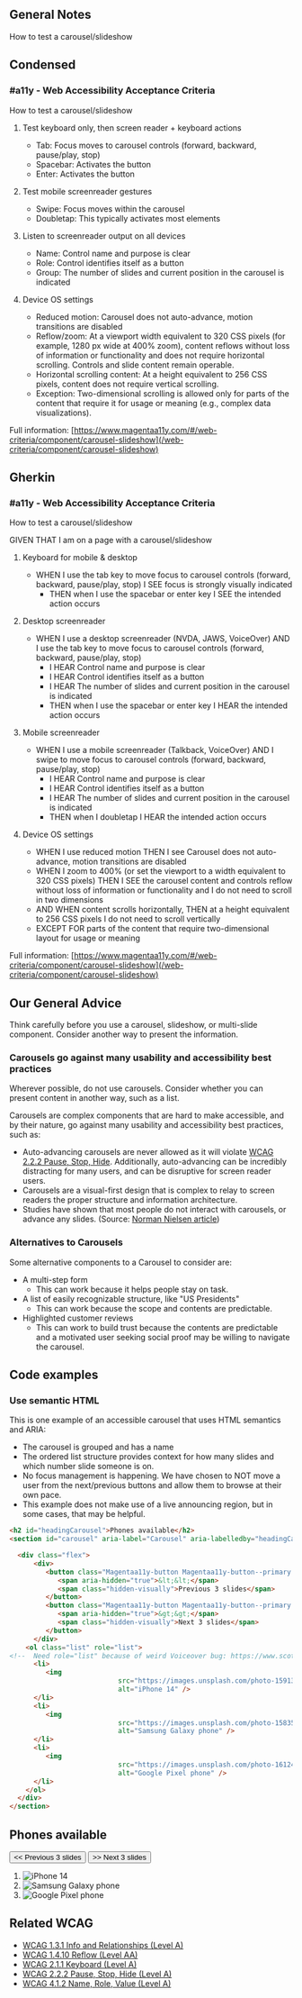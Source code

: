 ## General Notes

How to test a carousel/slideshow

## Condensed

### #a11y - Web Accessibility Acceptance Criteria

How to test a carousel/slideshow

1. Test keyboard only, then screen reader + keyboard actions

   - Tab: Focus moves to carousel controls (forward, backward, pause/play, stop)
   - Spacebar: Activates the button
   - Enter: Activates the button

2. Test mobile screenreader gestures

   - Swipe: Focus moves within the carousel
   - Doubletap: This typically activates most elements

3. Listen to screenreader output on all devices

   - Name: Control name and purpose is clear
   - Role: Control identifies itself as a button
   - Group: The number of slides and current position in the carousel is indicated

4. Device OS settings
   - Reduced motion: Carousel does not auto-advance, motion transitions are disabled 
   - Reflow/zoom: At a viewport width equivalent to 320 CSS pixels (for example, 1280 px wide at 400% zoom), content reflows without loss of information or functionality and does not require horizontal scrolling. Controls and slide content remain operable.
   - Horizontal scrolling content: At a height equivalent to 256 CSS pixels, content does not require vertical scrolling.
   - Exception: Two-dimensional scrolling is allowed only for parts of the content that require it for usage or meaning (e.g., complex data visualizations).



Full information: [https://www.magentaa11y.com/#/web-criteria/component/carousel-slideshow](/web-criteria/component/carousel-slideshow)

## Gherkin

### #a11y - Web Accessibility Acceptance Criteria

How to test a carousel/slideshow

GIVEN THAT I am on a page with a carousel/slideshow

1. Keyboard for mobile & desktop

   - WHEN I use the tab key to move focus to carousel controls (forward, backward, pause/play, stop) I SEE focus is strongly visually indicated
      - THEN when I use the spacebar or enter key I SEE the intended action occurs

2. Desktop screenreader

   - WHEN I use a desktop screenreader (NVDA, JAWS, VoiceOver) AND I use the tab key to move focus to carousel controls (forward, backward, pause/play, stop)
      - I HEAR Control name and purpose is clear
      - I HEAR Control identifies itself as a button
      - I HEAR The number of slides and current position in the carousel is indicated
      - THEN when I use the spacebar or enter key I HEAR the intended action occurs

3. Mobile screenreader

   - WHEN I use a mobile screenreader (Talkback, VoiceOver) AND I swipe to move focus to carousel controls (forward, backward, pause/play, stop)
      - I HEAR Control name and purpose is clear
      - I HEAR Control identifies itself as a button
      - I HEAR The number of slides and current position in the carousel is indicated
      - THEN when I doubletap I HEAR the intended action occurs

4. Device OS settings

   - WHEN I use reduced motion THEN I see Carousel does not auto-advance, motion transitions are disabled
   - WHEN I zoom to 400% (or set the viewport to a width equivalent to 320 CSS pixels) THEN I SEE the carousel content and controls reflow without loss of information or functionality and I do not need to scroll in two dimensions
   - AND WHEN content scrolls horizontally, THEN at a height equivalent to 256 CSS pixels I do not need to scroll vertically
   - EXCEPT FOR parts of the content that require two-dimensional layout for usage or meaning



Full information: [https://www.magentaa11y.com/#/web-criteria/component/carousel-slideshow](/web-criteria/component/carousel-slideshow)

## Our General Advice

Think carefully before you use a carousel, slideshow, or multi-slide component. Consider another way to present the information.

### Carousels go against many usability and accessibility best practices

Wherever possible, do not use carousels. Consider whether you can present content in another way, such as a list. 

Carousels are complex components that are hard to make accessible, and by their nature, go against many usability and accessibility best practices, such as:

- Auto-advancing carousels are never allowed as it will violate [WCAG 2.2.2 Pause, Stop, Hide](https://www.w3.org/WAI/WCAG22/Understanding/pause-stop-hide.html). Additionally, auto-advancing can be incredibly distracting for many users, and can be disruptive for screen reader users.
- Carousels are a visual-first design that is complex to relay to screen readers the proper structure and information architecture.
- Studies have shown that most people do not interact with carousels, or advance any slides. (Source: [Norman Nielsen article](https://www.nngroup.com/articles/designing-effective-carousels/))

### Alternatives to Carousels

Some alternative components to a Carousel to consider are:

- A multi-step form
  - This can work because it helps people stay on task.
- A list of easily recognizable structure, like "US Presidents"
  - This can work because the scope and contents are predictable.
- Highlighted customer reviews
  - This can work to build trust because the contents are predictable and a motivated user seeking social proof may be willing to navigate the carousel.

## Code examples

### Use semantic HTML

This is one example of an accessible carousel that uses HTML semantics and ARIA:

   - The carousel is grouped and has a name
   - The ordered list structure provides context for how many slides and which number slide someone is on.
   - No focus management is happening. We have chosen to NOT move a user from the next/previous buttons and allow them to browse at their own pace.
   - This example does not make use of a live announcing region, but in some cases, that may be helpful.

```html
<h2 id="headingCarousel">Phones available</h2>
<section id="carousel" aria-label="Carousel" aria-labelledby="headingCarousel carousel" class="carousel">

  <div class="flex">
      <div>
         <button class="Magentaa11y-button Magentaa11y-button--primary button-control button-control--left">
            <span aria-hidden="true">&lt;&lt;</span>
            <span class="hidden-visually">Previous 3 slides</span>
         </button>
         <button class="Magentaa11y-button Magentaa11y-button--primary button-control button-control--right">
            <span aria-hidden="true">&gt;&gt;</span>
            <span class="hidden-visually">Next 3 slides</span>
         </button>
      </div>
    <ol class="list" role="list"> 
<!--  Need role="list" because of weird Voiceover bug: https://www.scottohara.me/blog/2019/01/12/lists-and-safari.html      -->
      <li>
         <img 
                           src="https://images.unsplash.com/photo-1591337676887-a217a6970a8a?ixlib=rb-4.0.3&ixid=MnwxMjA3fDB8MHxzZWFyY2h8MTR8fGlwaG9uZXxlbnwwfHwwfHw%3D&auto=format&fit=crop&w=800&q=60" 
                           alt="iPhone 14" />
      </li>
      <li>
         <img 
                           src="https://images.unsplash.com/photo-1583574333311-3a86605c76b2?ixlib=rb-4.0.3&ixid=MnwxMjA3fDB8MHxwaG90by1wYWdlfHx8fGVufDB8fHx8&auto=format&fit=crop&w=2068&q=80" 
                           alt="Samsung Galaxy phone" />
      </li>
      <li>
         <img 
                           src="https://images.unsplash.com/photo-1612442443556-09b5b309e637?ixlib=rb-4.0.3&ixid=MnwxMjA3fDB8MHxwaG90by1wYWdlfHx8fGVufDB8fHx8&auto=format&fit=crop&w=1740&q=80" 
                           alt="Google Pixel phone" />
      </li>
    </ol>
  </div>
</section>
```

<example>
   <h2 id="headingCarousel">Phones available</h2>
   <section id="carousel" aria-label="Carousel" aria-labelledby="headingCarousel carousel" class="carousel">
      <div class="flex">
         <div class="button-container">
            <button class="Magentaa11y-button Magentaa11y-button--primary button-control button-control--left"><span aria-hidden="true">&lt;&lt;</span>
               <span class="hidden-visually">Previous 3 slides</span>
            </button>
            <button class="Magentaa11y-button Magentaa11y-button--primary button-control button-control--right"><span aria-hidden="true">&gt;&gt;</span>
               <span class="hidden-visually">Next 3 slides</span>
            </button>
         </div>
         <ol class="list" role="list"> 
      <!--  Need role="list" because of weird Voiceover bug: https://www.scottohara.me/blog/2019/01/12/lists-and-safari.html      -->
            <li><img src="https://images.unsplash.com/photo-1591337676887-a217a6970a8a?ixlib=rb-4.0.3&ixid=MnwxMjA3fDB8MHxzZWFyY2h8MTR8fGlwaG9uZXxlbnwwfHwwfHw%3D&auto=format&fit=crop&w=800&q=60" alt="iPhone 14" /></li>
            <li><img src="https://images.unsplash.com/photo-1583574333311-3a86605c76b2?ixlib=rb-4.0.3&ixid=MnwxMjA3fDB8MHxwaG90by1wYWdlfHx8fGVufDB8fHx8&auto=format&fit=crop&w=2068&q=80" alt="Samsung Galaxy phone" /></li>
            <li><img src="https://images.unsplash.com/photo-1612442443556-09b5b309e637?ixlib=rb-4.0.3&ixid=MnwxMjA3fDB8MHxwaG90by1wYWdlfHx8fGVufDB8fHx8&auto=format&fit=crop&w=1740&q=80" alt="Google Pixel phone" /></li>
         </ol>
      </div>
   </section>
</example>

## Related WCAG
- [WCAG 1.3.1 Info and Relationships (Level A)](https://www.w3.org/WAI/WCAG22/Understanding/info-and-relationships)
- [WCAG 1.4.10 Reflow (Level AA)](https://www.w3.org/WAI/WCAG22/Understanding/reflow.html)
- [WCAG 2.1.1 Keyboard (Level A)](https://www.w3.org/WAI/WCAG21/Understanding/keyboard.html)
- [WCAG 2.2.2 Pause, Stop, Hide (Level A)](https://www.w3.org/WAI/WCAG21/Understanding/pause-stop-hide.html)
- [WCAG 4.1.2 Name, Role, Value (Level A)](https://www.w3.org/WAI/WCAG21/Understanding/name-role-value)
